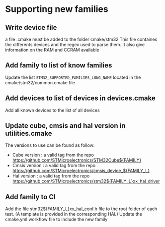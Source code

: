 # Supporting new families

## Write device file

a file <family>.cmake must be added to the folder cmake/stm32
This file containes the differents devices and the regex used to parse them.
It also give information on the RAM and CCRAM available

## Add family to list of know families

Update the list `STM32_SUPPORTED_FAMILIES_LONG_NAME` located in the cmake/stm32/common.cmake file

## Add devices to list of devices in devices.cmake

Add all known devices to the list of all devices

## Update cube, cmsis and hal version in utilities.cmake

The versions to use can be found as follow:
 - Cube version : a valid tag from the repo https://github.com/STMicroelectronics/STM32Cube${FAMILY}
 - Cmsis version : a valid tag from the repo https://github.com/STMicroelectronics/cmsis_device_${FAMILY_L}
 - Hal version : a valid tag from the repo https://github.com/STMicroelectronics/stm32${FAMILY_L}xx_hal_driver
 
## Add family to CI

Add the file stm32${FAMILY_L}xx_hal_conf.h file to the root folder of each test. (A template is provided in the corresponding HAL)
Update the cmake.yml workflow file to include the new family
